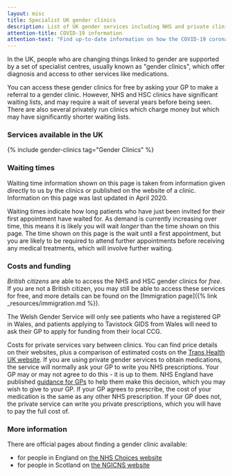 ```yaml
---
layout: misc
title: Specialist UK gender clinics
description: List of UK gender services including NHS and private clinics
attention-title: COVID-19 information
attention-text: "Find up-to-date information on how the COVID-19 coronavirus has affected UK gender clinics at [Trans Health UK](https://transhealthuk.noblogs.org/)"
---
```


In the UK, people who are changing things linked to gender are supported by a set of specialist centres, usually known as "gender clinics", which offer diagnosis and access to other services like medications. 

You can access these gender clinics for free by asking your GP to make a referral to a gender clinic. However, NHS and HSC clinics have significant waiting lists, and may require a wait of several years before being seen. There are also several privately run clinics which charge money but which may have significantly shorter waiting lists.

### Services available in the UK

{% include gender-clinics tag="Gender Clinics" %}

### Waiting times

Waiting time information shown on this page is taken from information given directly to us by the clinics or published on the website of a clinic. Information on this page was last updated in April 2020. 

Waiting times indicate how long patients who have just been invited for their first appointment have waited for. As demand is currently increasing over time, this means it is likely you will wait *longer* than the time shown on this page. The time shown on this page is the wait until a first appointment, but you are likely to be required to attend further appointments before receiving any medical treatments, which will involve further waiting.

### Costs and funding

*British citizens* are able to access the NHS and HSC gender clinics for *free*. If you are not a British citizen, you may still be able to access these services for free, and more details can be found on the [Immigration page]({% link _resources/immigration.md %}).

The Welsh Gender Service will only see patients who have a registered GP in Wales, and patients applying to Tavistock GIDS from Wales will need to ask their GP to apply for funding from their local CCG. 

Costs for private services vary between clinics. You can find price details on their websites, plus a comparison of estimated costs on the [Trans Health UK website](https://transhealthuk.noblogs.org/private-gender-clinics-services-prices/). If you are using private gender services to obtain medications, the service will normally ask your GP to write you NHS prescriptions. Your GP may or may not agree to do this - it is up to them. NHS England have published [guidance for GPs](https://gendergp.co.uk/wp-content/uploads/2018/02/GMC-advice-to-GPs-on-online-specialists.pdf) to help them make this decision, which you may wish to give to your GP. If your GP agrees to prescribe, the cost of your medication is the same as any other NHS prescription. If your GP does not, the private service can write you private prescriptions, which you will have to pay the full cost of.

### More information

There are official pages about finding a gender clinic available:

- for people in England on [the NHS Choices website](https://www.nhs.uk/live-well/healthy-body/how-to-find-an-nhs-gender-identity-clinic/)
- for people in Scotland on [the NGICNS website](https://www.ngicns.scot.nhs.uk/gender-identity-clinics/)

